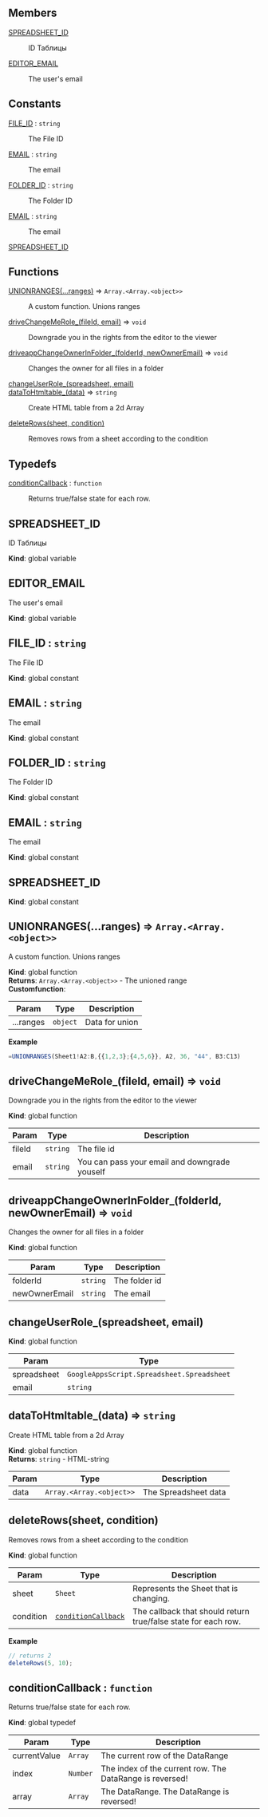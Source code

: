 ## Members

<dl>
<dt><a href="#SPREADSHEET_ID">SPREADSHEET_ID</a></dt>
<dd><p>ID Таблицы</p>
</dd>
<dt><a href="#EDITOR_EMAIL">EDITOR_EMAIL</a></dt>
<dd><p>The user&#39;s email</p>
</dd>
</dl>

## Constants

<dl>
<dt><a href="#FILE_ID">FILE_ID</a> : <code>string</code></dt>
<dd><p>The File ID</p>
</dd>
<dt><a href="#EMAIL">EMAIL</a> : <code>string</code></dt>
<dd><p>The email</p>
</dd>
<dt><a href="#FOLDER_ID">FOLDER_ID</a> : <code>string</code></dt>
<dd><p>The Folder ID</p>
</dd>
<dt><a href="#EMAIL">EMAIL</a> : <code>string</code></dt>
<dd><p>The email</p>
</dd>
<dt><a href="#SPREADSHEET_ID">SPREADSHEET_ID</a></dt>
<dd></dd>
</dl>

## Functions

<dl>
<dt><a href="#UNIONRANGES">UNIONRANGES(...ranges)</a> ⇒ <code>Array.&lt;Array.&lt;object&gt;&gt;</code></dt>
<dd><p>A custom function. Unions ranges</p>
</dd>
<dt><a href="#driveChangeMeRole_">driveChangeMeRole_(fileId, email)</a> ⇒ <code>void</code></dt>
<dd><p>Downgrade you in the rights from the editor to the viewer</p>
</dd>
<dt><a href="#driveappChangeOwnerInFolder_">driveappChangeOwnerInFolder_(folderId, newOwnerEmail)</a> ⇒ <code>void</code></dt>
<dd><p>Changes the owner for all files in a folder</p>
</dd>
<dt><a href="#changeUserRole_">changeUserRole_(spreadsheet, email)</a></dt>
<dd></dd>
<dt><a href="#dataToHtmltable_">dataToHtmltable_(data)</a> ⇒ <code>string</code></dt>
<dd><p>Create HTML table from a 2d Array</p>
</dd>
<dt><a href="#deleteRows">deleteRows(sheet, condition)</a></dt>
<dd><p>Removes rows from a sheet according to the condition</p>
</dd>
</dl>

## Typedefs

<dl>
<dt><a href="#conditionCallback">conditionCallback</a> : <code>function</code></dt>
<dd><p>Returns true/false state for each row.</p>
</dd>
</dl>

<a name="SPREADSHEET_ID"></a>

## SPREADSHEET_ID
ID Таблицы

**Kind**: global variable  
<a name="EDITOR_EMAIL"></a>

## EDITOR_EMAIL
The user's email

**Kind**: global variable  
<a name="FILE_ID"></a>

## FILE_ID : <code>string</code>
The File ID

**Kind**: global constant  
<a name="EMAIL"></a>

## EMAIL : <code>string</code>
The email

**Kind**: global constant  
<a name="FOLDER_ID"></a>

## FOLDER_ID : <code>string</code>
The Folder ID

**Kind**: global constant  
<a name="EMAIL"></a>

## EMAIL : <code>string</code>
The email

**Kind**: global constant  
<a name="SPREADSHEET_ID"></a>

## SPREADSHEET_ID
**Kind**: global constant  
<a name="UNIONRANGES"></a>

## UNIONRANGES(...ranges) ⇒ <code>Array.&lt;Array.&lt;object&gt;&gt;</code>
A custom function. Unions ranges

**Kind**: global function  
**Returns**: <code>Array.&lt;Array.&lt;object&gt;&gt;</code> - The unioned range  
**Customfunction**:   

| Param | Type | Description |
| --- | --- | --- |
| ...ranges | <code>object</code> | Data for union |

**Example**  
```js
=UNIONRANGES(Sheet1!A2:B,{{1,2,3};{4,5,6}}, A2, 36, "44", B3:C13)
```
<a name="driveChangeMeRole_"></a>

## driveChangeMeRole_(fileId, email) ⇒ <code>void</code>
Downgrade you in the rights from the editor to the viewer

**Kind**: global function  

| Param | Type | Description |
| --- | --- | --- |
| fileId | <code>string</code> | The file id |
| email | <code>string</code> | You can pass your email and downgrade youself |

<a name="driveappChangeOwnerInFolder_"></a>

## driveappChangeOwnerInFolder_(folderId, newOwnerEmail) ⇒ <code>void</code>
Changes the owner for all files in a folder

**Kind**: global function  

| Param | Type | Description |
| --- | --- | --- |
| folderId | <code>string</code> | The folder id |
| newOwnerEmail | <code>string</code> | The email |

<a name="changeUserRole_"></a>

## changeUserRole_(spreadsheet, email)
**Kind**: global function  

| Param | Type |
| --- | --- |
| spreadsheet | <code>GoogleAppsScript.Spreadsheet.Spreadsheet</code> | 
| email | <code>string</code> | 

<a name="dataToHtmltable_"></a>

## dataToHtmltable_(data) ⇒ <code>string</code>
Create HTML table from a 2d Array

**Kind**: global function  
**Returns**: <code>string</code> - HTML-string  

| Param | Type | Description |
| --- | --- | --- |
| data | <code>Array.&lt;Array.&lt;object&gt;&gt;</code> | The Spreadsheet data |

<a name="deleteRows"></a>

## deleteRows(sheet, condition)
Removes rows from a sheet according to the condition

**Kind**: global function  

| Param | Type | Description |
| --- | --- | --- |
| sheet | <code>Sheet</code> | Represents the Sheet that is changing. |
| condition | <code>[conditionCallback](#conditionCallback)</code> | The callback that should return true/false state for each row. |

**Example**  
```js
// returns 2
deleteRows(5, 10);
```
<a name="conditionCallback"></a>

## conditionCallback : <code>function</code>
Returns true/false state for each row.

**Kind**: global typedef  

| Param | Type | Description |
| --- | --- | --- |
| currentValue | <code>Array</code> | The current row of the DataRange |
| index | <code>Number</code> | The index of the current row. The DataRange is reversed! |
| array | <code>Array</code> | The DataRange. The DataRange is reversed! |

